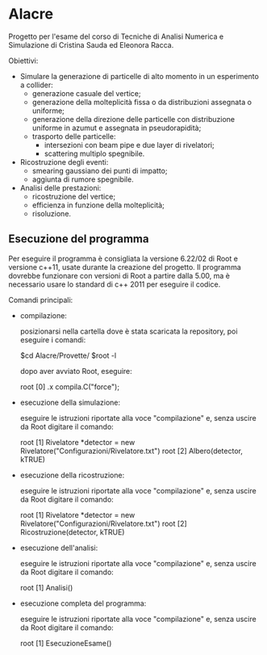 # Alacre
Progetto per l'esame del corso di Tecniche di Analisi Numerica e Simulazione di Cristina Sauda ed Eleonora Racca.

Obiettivi:
- Simulare la generazione di particelle di alto momento in un esperimento a collider:
  - generazione casuale del vertice;
  - generazione della molteplicità fissa o da distribuzioni assegnata o uniforme;
  - generazione della direzione delle particelle con distribuzione uniforme in azumut e assegnata in pseudorapidità;
  - trasporto delle particelle:
    - intersezioni con beam pipe e due layer di rivelatori;
    - scattering multiplo spegnibile.
- Ricostruzione degli eventi:
  - smearing gaussiano dei punti di impatto;
  - aggiunta di rumore spegnibile.
- Analisi delle prestazioni:
  - ricostruzione del vertice;
  - efficienza in funzione della molteplicità;
  - risoluzione.
  
Esecuzione del programma
------------------------
Per eseguire il programma è consigliata la versione 6.22/02 di Root e versione c++11, usate durante la creazione del progetto. Il programma dovrebbe funzionare con versioni di Root a partire dalla 5.00, ma è necessario usare lo standard di c++ 2011 per eseguire il codice.

Comandi principali:
- compilazione:

    posizionarsi nella cartella dove è stata scaricata la repository, poi eseguire i comandi:
  
    $cd Alacre/Provette/
    $root -l
    
    dopo aver avviato Root, eseguire:
    
    root [0] .x compila.C("force");
    
- esecuzione della simulazione:
  
    eseguire le istruzioni riportate alla voce "compilazione" e, senza uscire da Root digitare il comando:
    
    root [1] Rivelatore *detector = new Rivelatore("Configurazioni/Rivelatore.txt")
    root [2] Albero(detector, kTRUE)
    
- esecuzione della ricostruzione:
  
    eseguire le istruzioni riportate alla voce "compilazione" e, senza uscire da Root digitare il comando:
    
    root [1] Rivelatore *detector = new Rivelatore("Configurazioni/Rivelatore.txt")
    root [2] Ricostruzione(detector, kTRUE)
    
- esecuzione dell'analisi:
  
    eseguire le istruzioni riportate alla voce "compilazione" e, senza uscire da Root digitare il comando:
    
    root [1] Analisi()
    
- esecuzione completa del programma:
  
    eseguire le istruzioni riportate alla voce "compilazione" e, senza uscire da Root digitare il comando:
    
    root [1] EsecuzioneEsame()
    
